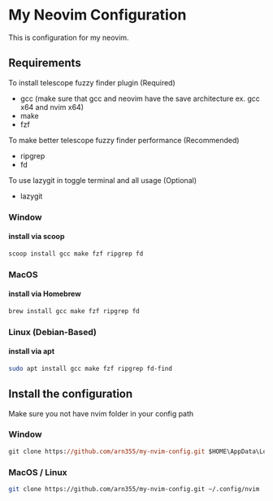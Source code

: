 # My Neovim Configuration

This is configuration for my neovim.

## Requirements

To install telescope fuzzy finder plugin (Required)

- gcc (make sure that gcc and neovim have the save architecture ex. gcc x64 and nvim x64)
- make
- fzf

To make better telescope fuzzy finder performance (Recommended)

- ripgrep
- fd

To use lazygit in toggle terminal and all usage (Optional)

- lazygit

### Window

#### install via scoop

```ps
scoop install gcc make fzf ripgrep fd
```

### MacOS

#### install via Homebrew

```bash
brew install gcc make fzf ripgrep fd
```

### Linux (Debian-Based)

#### install via apt

```bash
sudo apt install gcc make fzf ripgrep fd-find
```

## Install the configuration

Make sure you not have nvim folder in your config path

### Window

```ps
git clone https://github.com/arn355/my-nvim-config.git $HOME\AppData\Local\nvim
```

### MacOS / Linux

```bash
git clone https://github.com/arn355/my-nvim-config.git ~/.config/nvim
```
